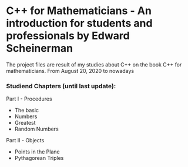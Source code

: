 # C++ for Mathematicians - An introduction for students and professionals by Edward Scheinerman 

The project files are result of my studies about C++ on the book C++ for mathematicians.
From August 20, 2020 to nowadays


### Studiend Chapters (until last update):

Part I - Procedures

- The basic
- Numbers
- Greatest
- Random Numbers

Part II - Objects

- Points in the Plane
- Pythagorean Triples

